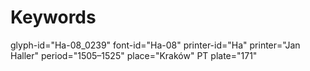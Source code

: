 # Keywords
glyph-id="Ha-08_0239"
font-id="Ha-08"
printer-id="Ha"
printer="Jan Haller"
period="1505–1525"
place="Kraków"
PT plate="171"

